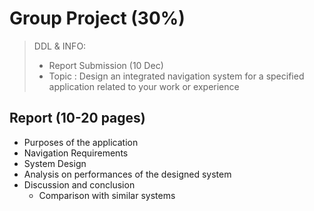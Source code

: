 # Group Project (30%)
> DDL & INFO: 
> - Report Submission (10 Dec)
> - Topic : Design an integrated navigation system for a specified application related to your work or experience

## Report (10-20 pages)
- Purposes of the application
- Navigation Requirements
- System Design
- Analysis on performances of the designed system
- Discussion and conclusion
  - Comparison with similar systems